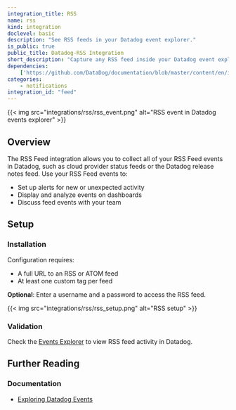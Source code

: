 ```yaml
---
integration_title: RSS
name: rss
kind: integration
doclevel: basic
description: "See RSS feeds in your Datadog event explorer."
is_public: true
public_title: Datadog-RSS Integration
short_description: "Capture any RSS feed inside your Datadog event explorer"
dependencies:
    ['https://github.com/DataDog/documentation/blob/master/content/en/integrations/rss.md']
categories:
    - notifications
integration_id: "feed"
---
```


{{< img src="integrations/rss/rss_event.png" alt="RSS event in Datadog events explorer" >}}

## Overview

The RSS Feed integration allows you to collect all of your RSS Feed events in Datadog, such as cloud provider status feeds or the Datadog release notes feed. Use your RSS Feed events to:

- Set up alerts for new or unexpected activity
- Display and analyze events on dashboards
- Discuss feed events with your team

## Setup

### Installation

Configuration requires:

- A full URL to an RSS or ATOM feed
- At least one custom tag per feed

**Optional**: Enter a username and a password to access the RSS feed.

{{< img src="integrations/rss/rss_setup.png" alt="RSS setup" >}}

### Validation

Check the [Events Explorer][1] to view RSS feed activity in Datadog.

## Further Reading

### Documentation

- [Exploring Datadog Events][2]

[1]: https://app.datadoghq.com/event/explorer
[2]: https://docs.datadoghq.com/events/#exploring-datadog-events
